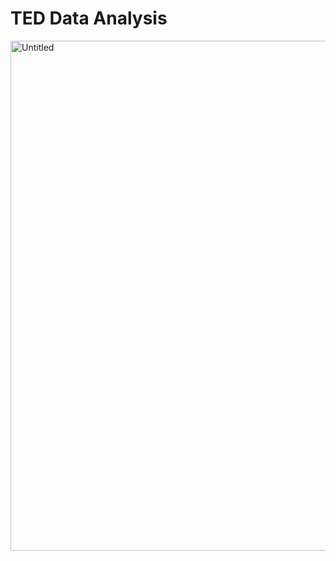 # TED Data Analysis
<img width="816" alt="Untitled" src="https://user-images.githubusercontent.com/32202790/61595096-cb49a480-aba7-11e9-80ee-561a56ee49a1.png">
